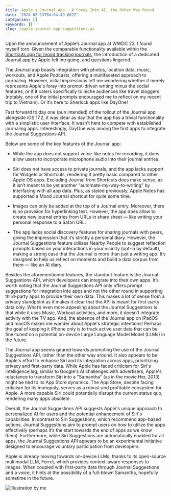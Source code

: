 ```yaml
---
title: Apple's Journal App - A Foray Into AI, the Other Way Round
date: '2024-02-13T04:04:49.862Z'
categories: []
keywords: []
slug: /apple-journal-app-suggestions-ai
---
```


Upon the announcement of Apple’s Journal app at WWDC 23, I found myself torn. Given the comparable functionality available within the [Shortcuts app for mood tracking journals](https://hachyderm.io/@chughanupam/111572011312067429), the introduction of a dedicated Journal app by Apple felt intriguing, and questions lingered.

The Journal app boasts integration with photos, location data, music, workouts, and Apple Podcasts, offering a multifaceted approach to journaling. However, initial impressions left me wondering whether it merely represents Apple's foray into prompt-driven writing minus the social features, or if it caters specifically to niche audiences like travel bloggers (notably, one of the initial prompts encouraged me to reflect on my recent trip to Vietnam). Or it’s here to Sherlock apps like DayOne!

Fast forward to day one (pun intended) of the rollout of the Journal app alongside iOS 17.2, it was clear as day that the app has a trivial functionality with a simplistic user interface. It wasn’t here to compete with established journaling apps. Interestingly, DayOne was among the first apps to integrate the Journal Suggestions API.

Below are some of the key features of the Journal app:

- While the app does not support voice-like notes for recording, it does allow users to incorporate microphone audio into their journal entries.

- Siri does not have access to private journals, and the app lacks support for Widgets or Shortcuts, rendering it pretty basic compared to other Apple OS apps. Excluding Journal from Shortcuts does make sense, as it isn’t meant to be yet another "automate-my-way-to-writing" by interfacing with all app data. Plus, as stated previously, Apple Notes has supported a Mood Journal shortcut for quite some time.

- Images can only be added at the top of a Journal entry. Moreover, there is no provision for hyperlinking text. However, the app does allow to create new journal entries from URLs in share sheet — like writing your personal response to a Safari URL.

- The app lacks social discovery features for sharing journals with peers, giving the impression that it’s strictly a personal diary. However, the Journal Suggestions feature utilizes Nearby People to suggest reflection prompts based on your interactions in your vicinity (opt-in by default), making a strong case that the Journal is more than just a writing app. It’s designed to help us reflect on moments and build a data corpus from them — like an AI diary.

Besides the aforementioned features, the standout feature is the Journal Suggestions API, which developers can integrate into their own apps. It’s worth noting that the Journal Suggestions API only offers prompt suggestions for integration into apps and not the other round in supporting third-party apps to provide their own data. This makes a lot of sense from a privacy standpoint as it makes it clear that the API is meant for first-party data only. What’s even more appealing about the Journal Suggestions is that while it uses Music, Workout activities, and more, it doesn’t integrate activity with the TV app. And, the absence of the Journal app on iPadOS and macOS makes me wonder about Apple's strategic intentions! Perhaps the goal of keeping it iPhone only is to track active user data that can be fine-tuned on a potential on-device Large Language Model Model (LLMs) in the future.

The Journal app seems geared towards promoting the use of the Journal Suggestions API, rather than the other way around. It also appears to be Apple's effort to enhance Siri and its integration across apps, prioritizing privacy and first-party data. While Apple has faced criticism for Siri's intelligence lag, similar to Google's AI challenges with advertisers, Apple's reluctance to transform Siri into a "Samantha" (as in the movie Her, 2013) might be tied to its App Store dynamics. The App Store, despite facing criticism for its monopoly, serves as a robust and profitable ecosystem for Apple. A more capable Siri could potentially disrupt the current status quo, rendering many apps obsolete.

Overall, the Journal Suggestions API suggests Apple's unique approach to personalized AI for users and the potential enhancement of Siri's capabilities. In contrast to Siri Suggestions, which recommend app-based actions, Journal Suggestions aim to prompt users on how to utilize the apps effectively (perhaps it’s the start towards the end of apps as we know them). Furthermore, while Siri Suggestions are automatically enabled for all apps, the Journal Suggestions API appears to be an experimental initiative designed to encourage voluntary participation from developers.

Apple is already moving towards on-device LLMs, thanks to its open-source multimodal LLM, Ferret, which provides context-aware responses to images. When coupled with first-party data through Journal Suggestions and a voice, it hints at the possibility of a full-blown Samantha, hopefully sometime in the future.

![Illustration by me](/assets/illustrations/apple-journal-app-ai.png)